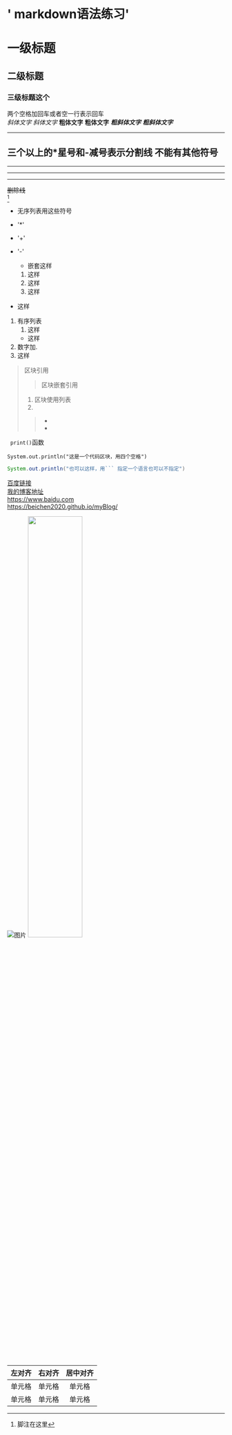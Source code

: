 # ' markdown语法练习'  
# 一级标题

## 二级标题

### 三级标题这个  
两个空格加回车或者空一行表示回车  
*斜体文字* _斜体文字_ **粗体文字** __粗体文字__ ***粗斜体文字*** ___粗斜体文字___

*** 
三个以上的*星号和-减号表示分割线 不能有其他符号
---
------------------------
--- 
****************************************************************
~~删除线~~  
[^脚注]  
[^脚注]:脚注在这里
* 无序列表用这些符号
* '*'
* '+'
* '-'
    * 嵌套这样
    1. 这样
    2. 这样
    3. 这样

* 这样

1. 有序列表
    1. 这样
    * 这样
2. 数字加.
3. 这样  
>区块引用
>>区块嵌套引用
>1. 区块使用列表
>2. 
>>-
>>-
` print()`函数
 
    System.out.println("这是一个代码区块，用四个空格")

```java
System.out.println("也可以这样，用``` 指定一个语言也可以不指定")
```

[百度链接](https://www.baidu.com)  
[我的博客地址](https://beichen2020.github.io/myBlog/)  
<https://www.baidu.com>  
<https://beichen2020.github.io/myBlog/>

![图片](https://git.poker/beichen2020/imgList/blob/main/img/2.2zew7ihbtkq0.jpg?raw=true "图片")
<img src="https://git.poker/beichen2020/imgList/blob/main/img/2.2zew7ihbtkq0.jpg?raw=true" width=50%> 

| 左对齐 | 右对齐 | 居中对齐 |
| :-----| ----: | :----: |
| 单元格 | 单元格 | 单元格 |
| 单元格 | 单元格 | 单元格 |